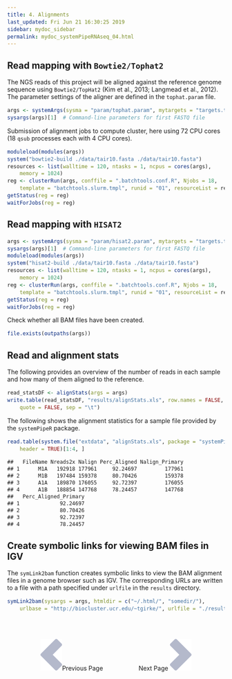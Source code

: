 ```yaml
---
title: 4. Alignments
last_updated: Fri Jun 21 16:30:25 2019
sidebar: mydoc_sidebar
permalink: mydoc_systemPipeRNAseq_04.html
---
```


## Read mapping with `Bowtie2/Tophat2` 

The NGS reads of this project will be aligned against the reference
genome sequence using `Bowtie2/TopHat2` (Kim et al., 2013; Langmead et al., 2012). The parameter 
settings of the aligner are defined in the `tophat.param` file.


```r
args <- systemArgs(sysma = "param/tophat.param", mytargets = "targets.txt")
sysargs(args)[1]  # Command-line parameters for first FASTQ file
```

Submission of alignment jobs to compute cluster, here using 72 CPU cores
(18 `qsub` processes each with 4 CPU cores).


```r
moduleload(modules(args))
system("bowtie2-build ./data/tair10.fasta ./data/tair10.fasta")
resources <- list(walltime = 120, ntasks = 1, ncpus = cores(args), 
    memory = 1024)
reg <- clusterRun(args, conffile = ".batchtools.conf.R", Njobs = 18, 
    template = "batchtools.slurm.tmpl", runid = "01", resourceList = resources)
getStatus(reg = reg)
waitForJobs(reg = reg)
```

## Read mapping with `HISAT2`


```r
args <- systemArgs(sysma = "param/hisat2.param", mytargets = "targets.txt")
sysargs(args)[1]  # Command-line parameters for first FASTQ file
moduleload(modules(args))
system("hisat2-build ./data/tair10.fasta ./data/tair10.fasta")
resources <- list(walltime = 120, ntasks = 1, ncpus = cores(args), 
    memory = 1024)
reg <- clusterRun(args, conffile = ".batchtools.conf.R", Njobs = 18, 
    template = "batchtools.slurm.tmpl", runid = "01", resourceList = resources)
getStatus(reg = reg)
waitForJobs(reg = reg)
```

Check whether all BAM files have been created.


```r
file.exists(outpaths(args))
```

## Read and alignment stats

The following provides an overview of the number of reads in each sample
and how many of them aligned to the reference.


```r
read_statsDF <- alignStats(args = args)
write.table(read_statsDF, "results/alignStats.xls", row.names = FALSE, 
    quote = FALSE, sep = "\t")
```

The following shows the alignment statistics for a sample file provided by the `systemPipeR` package. 


```r
read.table(system.file("extdata", "alignStats.xls", package = "systemPipeR"), 
    header = TRUE)[1:4, ]
```

```
##   FileName Nreads2x Nalign Perc_Aligned Nalign_Primary
## 1      M1A   192918 177961     92.24697         177961
## 2      M1B   197484 159378     80.70426         159378
## 3      A1A   189870 176055     92.72397         176055
## 4      A1B   188854 147768     78.24457         147768
##   Perc_Aligned_Primary
## 1             92.24697
## 2             80.70426
## 3             92.72397
## 4             78.24457
```

## Create symbolic links for viewing BAM files in IGV

The `symLink2bam` function creates symbolic links to view the BAM alignment files in a
genome browser such as IGV. The corresponding URLs are written to a file
with a path specified under `urlfile` in the `results` directory.


```r
symLink2bam(sysargs = args, htmldir = c("~/.html/", "somedir/"), 
    urlbase = "http://biocluster.ucr.edu/~tgirke/", urlfile = "./results/IGVurl.txt")
```

<br><br><center><a href="mydoc_systemPipeRNAseq_03.html"><img src="images/left_arrow.png" alt="Previous page."></a>Previous Page &nbsp; &nbsp; &nbsp; &nbsp; &nbsp; &nbsp; &nbsp; &nbsp; &nbsp; &nbsp; Next Page
<a href="mydoc_systemPipeRNAseq_05.html"><img src="images/right_arrow.png" alt="Next page."></a></center>
